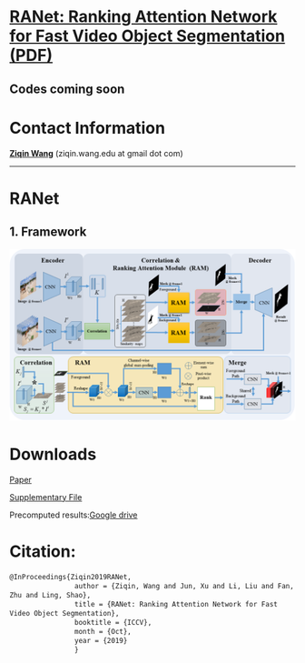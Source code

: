 # [RANet: Ranking Attention Network for Fast Video Object Segmentation](https://github.com/Storife/RANet/) [(PDF)](https://arxiv.org/abs/1908.06647)

## Codes coming soon

# Contact Information

**[Ziqin Wang](https://github.com/Storife/)**  (ziqin.wang.edu at gmail dot com)

***
# RANet

## 1. Framework
<img src="RANet.png" width="800px"/>





# Downloads 
[Paper](https://arxiv.org/abs/1908.06647)

[Supplementary File](https://github.com/Storife/RANet/raw/master/Supp-Ziqin_RANet_Ranking%20Attention%20Network%20for%20Fast%20VOS.pdf)

Precomputed results:[Google drive](https://drive.google.com/folderview?id=1EwvDQiXAKAys_KVLTX5VRu8HggYiiUnl)



# Citation:

	@InProceedings{Ziqin2019RANet,
                    author = {Ziqin, Wang and Jun, Xu and Li, Liu and Fan, Zhu and Ling, Shao},
                    title = {RANet: Ranking Attention Network for Fast Video Object Segmentation},
                    booktitle = {ICCV},
                    month = {Oct},
                    year = {2019}
                    }
                    






